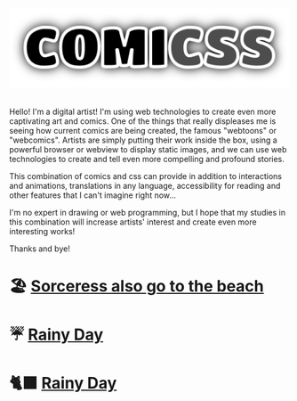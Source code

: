 # <p align="center">![Comicss](/comicss-logo.svg)</p>

Hello! I'm a digital artist! I'm using web technologies to create even more captivating art and comics. One of the things that really displeases me is seeing how current comics are being created, the famous "webtoons" or "webcomics". Artists are simply putting their work inside the box, using a powerful browser or webview to display static images, and we can use web technologies to create and tell even more compelling and profound stories.

This combination of comics and css can provide in addition to interactions and animations, translations in any language, accessibility for reading and other features that I can't imagine right now...

I'm no expert in drawing or web programming, but I hope that my studies in this combination will increase artists' interest and create even more interesting works!

Thanks and bye!

# 🏖 [Sorceress also go to the beach](https://phelipefox.github.io/comicss/sorceress-also-go-to-the-beach.html)
# ☔️ [Rainy Day](https://phelipefox.github.io/comicss/rainy-day.html)
# 🐈‍⬛ [Rainy Day](https://phelipefox.github.io/comicss/darkness.html)

